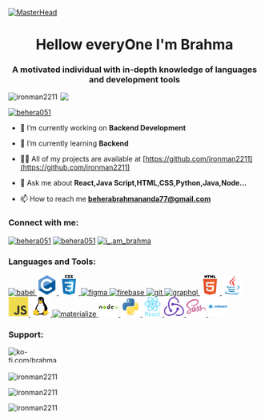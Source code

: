 [![MasterHead](https://mir-s3-cdn-cf.behance.net/project_modules/fs/54b6c068097599.5b50bca476b9b.gif)](https://ironman2211.io)
<h1 align="center">Hellow everyOne I'm Brahma</h1>
<h3 align="center">A motivated individual with in-depth knowledge of languages and development tools</h3>
<img align="right" src="https://media1.giphy.com/media/RbDKaczqWovIugyJmW/giphy.gif?cid=ecf05e47savchk2hhmb4kbj226wsdhtp1qytwvrt69argqek&rid=giphy.gif&ct=g" width="400px" >

<p align="left"> <img src="https://komarev.com/ghpvc/?username=ironman2211&label=Profile%20views&color=0e75b6&style=flat" alt="ironman2211" /> </p>

<p align="left"> <a href="https://twitter.com/behera051" target="blank"><img src="https://img.shields.io/twitter/follow/behera051?logo=twitter&style=for-the-badge" alt="behera051" /></a> </p>

- 🔭 I’m currently working on **Backend Development**

- 🌱 I’m currently learning **Backend**

- 👨‍💻 All of my projects are available at [https://github.com/ironman2211](https://github.com/ironman2211)

- 💬 Ask me about **React,Java Script,HTML,CSS,Python,Java,Node...**

- 📫 How to reach me **beherabrahmananda77@gmail.com**

<h3 align="left">Connect with me:</h3>
<p align="left">
<a href="https://dev.to/behera051" target="blank"><img align="center" src="https://raw.githubusercontent.com/rahuldkjain/github-profile-readme-generator/master/src/images/icons/Social/devto.svg" alt="behera051" height="30" width="40" /></a>
<a href="https://twitter.com/behera051" target="blank"><img align="center" src="https://raw.githubusercontent.com/rahuldkjain/github-profile-readme-generator/master/src/images/icons/Social/twitter.svg" alt="behera051" height="30" width="40" /></a>
<a href="https://instagram.com/i_.am_brahma" target="blank"><img align="center" src="https://raw.githubusercontent.com/rahuldkjain/github-profile-readme-generator/master/src/images/icons/Social/instagram.svg" alt="i_.am_brahma" height="30" width="40" /></a>
</p>

<h3 align="left">Languages and Tools:</h3>
<p align="left"> <a href="https://babeljs.io/" target="_blank" rel="noreferrer"> <img src="https://www.vectorlogo.zone/logos/babeljs/babeljs-icon.svg" alt="babel" width="40" height="40"/> </a> <a href="https://www.cprogramming.com/" target="_blank" rel="noreferrer"> <img src="https://raw.githubusercontent.com/devicons/devicon/master/icons/c/c-original.svg" alt="c" width="40" height="40"/> </a> <a href="https://www.w3schools.com/css/" target="_blank" rel="noreferrer"> <img src="https://raw.githubusercontent.com/devicons/devicon/master/icons/css3/css3-original-wordmark.svg" alt="css3" width="40" height="40"/> </a> <a href="https://www.figma.com/" target="_blank" rel="noreferrer"> <img src="https://www.vectorlogo.zone/logos/figma/figma-icon.svg" alt="figma" width="40" height="40"/> </a> <a href="https://firebase.google.com/" target="_blank" rel="noreferrer"> <img src="https://www.vectorlogo.zone/logos/firebase/firebase-icon.svg" alt="firebase" width="40" height="40"/> </a> <a href="https://git-scm.com/" target="_blank" rel="noreferrer"> <img src="https://www.vectorlogo.zone/logos/git-scm/git-scm-icon.svg" alt="git" width="40" height="40"/> </a> <a href="https://graphql.org" target="_blank" rel="noreferrer"> <img src="https://www.vectorlogo.zone/logos/graphql/graphql-icon.svg" alt="graphql" width="40" height="40"/> </a> <a href="https://www.w3.org/html/" target="_blank" rel="noreferrer"> <img src="https://raw.githubusercontent.com/devicons/devicon/master/icons/html5/html5-original-wordmark.svg" alt="html5" width="40" height="40"/> </a> <a href="https://www.java.com" target="_blank" rel="noreferrer"> <img src="https://raw.githubusercontent.com/devicons/devicon/master/icons/java/java-original.svg" alt="java" width="40" height="40"/> </a> <a href="https://developer.mozilla.org/en-US/docs/Web/JavaScript" target="_blank" rel="noreferrer"> <img src="https://raw.githubusercontent.com/devicons/devicon/master/icons/javascript/javascript-original.svg" alt="javascript" width="40" height="40"/> </a> <a href="https://www.linux.org/" target="_blank" rel="noreferrer"> <img src="https://raw.githubusercontent.com/devicons/devicon/master/icons/linux/linux-original.svg" alt="linux" width="40" height="40"/> </a> <a href="https://materializecss.com/" target="_blank" rel="noreferrer"> <img src="https://raw.githubusercontent.com/prplx/svg-logos/5585531d45d294869c4eaab4d7cf2e9c167710a9/svg/materialize.svg" alt="materialize" width="40" height="40"/> </a> <a href="https://nodejs.org" target="_blank" rel="noreferrer"> <img src="https://raw.githubusercontent.com/devicons/devicon/master/icons/nodejs/nodejs-original-wordmark.svg" alt="nodejs" width="40" height="40"/> </a> <a href="https://www.python.org" target="_blank" rel="noreferrer"> <img src="https://raw.githubusercontent.com/devicons/devicon/master/icons/python/python-original.svg" alt="python" width="40" height="40"/> </a> <a href="https://reactjs.org/" target="_blank" rel="noreferrer"> <img src="https://raw.githubusercontent.com/devicons/devicon/master/icons/react/react-original-wordmark.svg" alt="react" width="40" height="40"/> </a> <a href="https://redux.js.org" target="_blank" rel="noreferrer"> <img src="https://raw.githubusercontent.com/devicons/devicon/master/icons/redux/redux-original.svg" alt="redux" width="40" height="40"/> </a> <a href="https://sass-lang.com" target="_blank" rel="noreferrer"> <img src="https://raw.githubusercontent.com/devicons/devicon/master/icons/sass/sass-original.svg" alt="sass" width="40" height="40"/> </a> <a href="https://webpack.js.org" target="_blank" rel="noreferrer"> <img src="https://raw.githubusercontent.com/devicons/devicon/d00d0969292a6569d45b06d3f350f463a0107b0d/icons/webpack/webpack-original-wordmark.svg" alt="webpack" width="40" height="40"/> </a> </p>

<h3 align="left">Support:</h3>
<p><a href="https://ko-fi.com/ko-fi.com/brahma"> <img align="left" src="https://cdn.ko-fi.com/cdn/kofi3.png?v=3" height="30" width="110" alt="ko-fi.com/brahma" /></a></p><br><br>



<p><img align="center" src="https://github-readme-streak-stats.herokuapp.com/?user=ironman2211&" alt="ironman2211" /></p>
<p>&nbsp;<img align="left" src="https://github-readme-stats.vercel.app/api?username=ironman2211&show_icons=true&locale=en" alt="ironman2211" /></p>

<p><img align="left" height="150px;" src="https://github-readme-stats.vercel.app/api/top-langs?username=ironman2211&show_icons=true&locale=en&layout=compact" alt="ironman2211" /></p>
